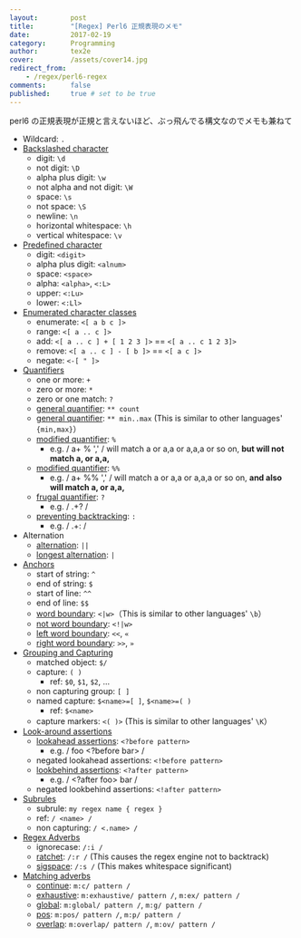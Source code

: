 ```yaml
---
layout:        post
title:         "[Regex] Perl6 正規表現のメモ"
date:          2017-02-19
category:      Programming
author:        tex2e
cover:         /assets/cover14.jpg
redirect_from:
    - /regex/perl6-regex
comments:      false
published:     true # set to be true
---
```


perl6 の正規表現が正規と言えないほど、ぶっ飛んでる構文なのでメモも兼ねて

- Wildcard: `.`
- [Backslashed character](https://docs.raku.org/language/regexes#Backslashed,_predefined_character_classes)
    - digit: `\d`
    - not digit: `\D`
    - alpha plus digit: `\w`
    - not alpha and not digit: `\W`
    - space: `\s`
    - not space: `\S`
    - newline: `\n`
    - horizontal whitespace: `\h`
    - vertical whitespace: `\v`
- [Predefined character](https://docs.raku.org/language/regexes#Backslashed,_predefined_character_classes)
    - digit: `<digit>`
    - alpha plus digit: `<alnum>`
    - space: `<space>`
    - alpha: `<alpha>`, `<:L>`
    - upper: `<:Lu>`
    - lower: `<:Ll>`
- [Enumerated character classes](https://docs.raku.org/language/regexes#Enumerated_character_classes_and_ranges)
    - enumerate: `<[ a b c ]>`
    - range: `<[ a .. c ]>`
    - add: `<[ a .. c ] + [ 1 2 3 ]>` == `<[ a .. c 1 2 3]>`
    - remove: `<[ a .. c ] - [ b ]>` == `<[ a c ]>`
    - negate: `<-[ " ]>`
- [Quantifiers](https://docs.raku.org/language/regexes#Quantifiers)
    - one or more: `+`
    - zero or more: `*`
    - zero or one match: `?`
    - [general quantifier](https://docs.raku.org/language/regexes#General_quantifier:_**_min..max):
        `** count`
    - [general quantifier](https://docs.raku.org/language/regexes#General_quantifier:_**_min..max):
        `** min..max` (This is similar to other languages' `{min,max}`）
    - [modified quantifier](https://docs.raku.org/language/regexes#Modified_quantifier:_%):
        `%`
        - e.g. / a+ % ',' / will match a or a,a or a,a,a or so on, **but will not match a, or a,a,**
    - [modified quantifier](https://docs.raku.org/language/regexes#Modified_quantifier:_%):
        `%%`
        - e.g. / a+ %% ',' / will match a or a,a or a,a,a or so on, **and also will match a, or a,a,**
    - [frugal quantifier](https://docs.raku.org/language/regexes#Greedy_versus_frugal_quantifiers:_?):
        `?`
        - e.g. / .+? /
    - [preventing backtracking](https://docs.raku.org/language/regexes#Preventing_backtracking:_:):
        `:`
        - e.g. / .+: /
- Alternation
    - [alternation](https://docs.raku.org/language/regexes#Alternation:_||):
        `||`
    - [longest alternation](https://docs.raku.org/language/regexes#Longest_Alternation:_|):
        `|`
- [Anchors](https://docs.raku.org/language/regexes#Anchors)
    - start of string: `^`
    - end of string: `$`
    - start of line: `^^`
    - end of line: `$$`
    - [word boundary](https://docs.raku.org/language/regexes#<|w>_and_<!|w>,_word_boundary):
        `<|w>`（This is similar to other languages' `\b`）
    - [not word boundary](https://docs.raku.org/language/regexes#<|w>_and_<!|w>,_word_boundary):
        `<!|w>`
    - [left word boundary](https://docs.raku.org/language/regexes#<<_and_>>_,_left_and_right_word_boundary):
        `<<`, `«`
    - [right word boundary](https://docs.raku.org/language/regexes#<<_and_>>_,_left_and_right_word_boundary):
        `>>`, `»`
- [Grouping and Capturing](https://docs.raku.org/language/regexes#Grouping_and_capturing)
    - matched object: `$/`
    - capture: `( )`
        - ref: `$0`, `$1`, `$2`, ...
    - non capturing group: `[ ]`
    - named capture: `$<name>=[ ]`, `$<name>=( )`
        - ref: `$<name>`
    - capture markers: `<( )>` (This is similar to other languages' `\K`）
- [Look-around assertions](https://docs.raku.org/language/regexes#Look-around_assertions)
    - [lookahead assertions](https://docs.raku.org/language/regexes#Lookahead_assertions):
        `<?before pattern>`
        - e.g. / foo <?before bar> /
    - negated lookahead assertions: `<!before pattern>`
    - [lookbehind assertions](https://docs.raku.org/language/regexes#Lookbehind_assertions):
        `<?after pattern>`
        - e.g. / <?after foo> bar /
    - negated lookbehind assertions: `<!after pattern>`
- [Subrules](https://docs.raku.org/language/regexes#Subrules)
    - subrule: `my regex name { regex }`
    - ref: `/ <name> /`
    - non capturing: `/ <.name> /`
- [Regex Adverbs](https://docs.raku.org/language/regexes#Regex_Adverbs)
    - ignorecase: `/:i /`
    - [ratchet](https://docs.raku.org/language/regexes#Ratchet):
        `/:r /` (This causes the regex engine not to backtrack)
    - [sigspace](https://docs.raku.org/language/regexes#Sigspace):
        `/:s /` (This makes whitespace significant)
- [Matching adverbs](https://docs.raku.org/language/regexes#Matching_adverbs)
    - [continue](https://docs.raku.org/language/regexes#Continue):
        `m:c/ pattern /`
    - [exhaustive](https://docs.raku.org/language/regexes#Exhaustive):
        `m:exhaustive/ pattern /`, `m:ex/ pattern /`
    - [global](https://docs.raku.org/language/regexes#Global):
        `m:global/ pattern /`, `m:g/ pattern /`
    - [pos](https://docs.raku.org/language/regexes#Pos):
        `m:pos/ pattern /`, `m:p/ pattern /`
    - [overlap](https://docs.raku.org/language/regexes#Overlap):
        `m:overlap/ pattern /`, `m:ov/ pattern /`
